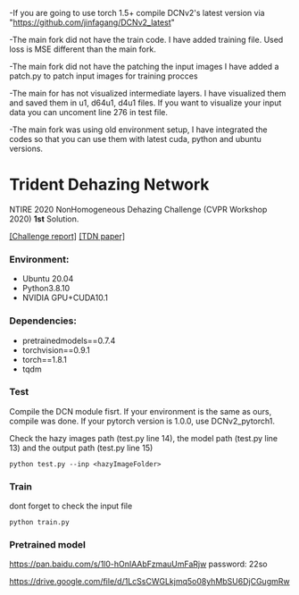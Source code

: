 -If you are going to use torch 1.5+ compile DCNv2's latest version via "https://github.com/jinfagang/DCNv2_latest"

-The main fork did not have the train code. I have added training file. Used loss is MSE different than the main fork. 

-The main fork did not have the patching the input images I have added a patch.py to patch input images for training procces 

-The main for has not visualized intermediate layers. I have visualized them and saved them in u1, d64u1, d4u1 files. If you want to visualize your input data you can uncoment line 276 in test file.

-The main fork was using old environment setup, I have integrated the codes so that you can use them with latest cuda, python and ubuntu versions.

# Trident Dehazing Network
NTIRE 2020 NonHomogeneous Dehazing Challenge (CVPR Workshop 2020)  **1st** Solution.

[[Challenge report]]( https://arxiv.org/pdf/2005.03457.pdf )
[[TDN paper]]( http://openaccess.thecvf.com/content_CVPRW_2020/papers/w31/Liu_Trident_Dehazing_Network_CVPRW_2020_paper.pdf )

### Environment:

- Ubuntu 20.04
- Python3.8.10
- NVIDIA GPU+CUDA10.1

### Dependencies:

- pretrainedmodels==0.7.4
- torchvision==0.9.1
- torch==1.8.1
- tqdm

### Test

Compile the DCN module fisrt. If your environment is the same as ours, compile was done. If your pytorch version is 1.0.0, use DCNv2_pytorch1.

Check the hazy images path (test.py line 14), the model path (test.py line 13) and the output path (test.py line 15)

```
python test.py --inp <hazyImageFolder>
```

### Train
dont forget to check the input file
```
python train.py
```

### Pretrained model

https://pan.baidu.com/s/1l0-hOnIAAbFzmauUmFaRjw  password: 22so

https://drive.google.com/file/d/1LcSsCWGLkjmq5o08yhMbSU6DjCGugmRw


